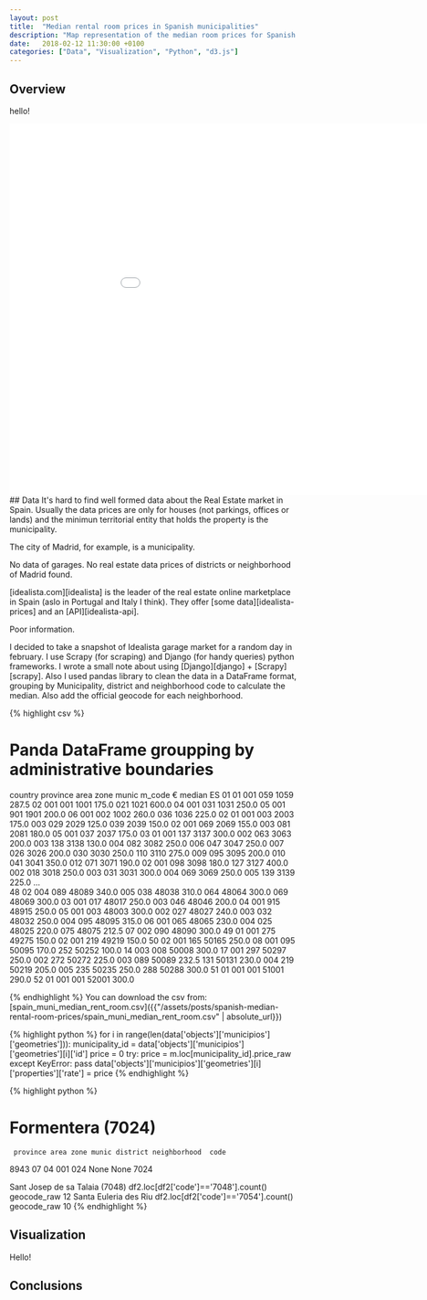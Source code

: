 ```yaml
---
layout: post
title:  "Median rental room prices in Spanish municipalities"
description: "Map representation of the median room prices for Spanish municipalities."
date:   2018-02-12 11:30:00 +0100
categories: ["Data", "Visualization", "Python", "d3.js"]  
---
```

## Overview

hello!
<iframe id="js-iframe" class="container-fluid" sandbox="allow-popups allow-scripts allow-forms allow-same-origin" src="/assets/posts/spanish-median-rental-room-prices/playground.html" marginwidth="0" marginheight="0" style="height:650px; border:none;width: 990px; display: block; margin: 0px auto; " scrolling="no"></iframe>
## Data
It's hard to find well formed data about the Real Estate market in Spain. Usually the data prices are only for houses (not parkings, offices or lands) and the minimun territorial entity that holds the property is the municipality.

The city of Madrid, for example, is a municipality.

No data of garages. No real estate data prices of districts or neighborhood of Madrid found.

[idealista.com][idealista] is the leader of the real estate online marketplace in Spain (aslo in Portugal and Italy I think). They offer [some data][idealista-prices] and an [API][idealista-api].

Poor information.

I decided to take a snapshot of Idealista garage market for a random day in february. I use Scrapy (for scraping) and Django (for handy queries) python frameworks. I wrote a small note about using [Django][django] + [Scrapy][scrapy]. Also I used pandas library to clean the data in a DataFrame format, grouping by Municipality, district and neighborhood code to calculate the median. Also add the official geocode for each neighborhood.


{% highlight csv %}
# Panda DataFrame groupping by administrative boundaries
country  province  area  zone  munic  m_code     € median
ES       01        01    001   059    1059     287.5
                   02    001   001    1001     175.0
                               021    1021     600.0
                   04    001   031    1031     250.0
                   05    001   901    1901     200.0
                   06    001   002    1002     260.0
                               036    1036     225.0
         02        01    001   003    2003     175.0
                         003   029    2029     125.0
                               039    2039     150.0
                   02    001   069    2069     155.0
                         003   081    2081     180.0
                   05    001   037    2037     175.0
         03        01    001   137    3137     300.0
                         002   063    3063     200.0
                         003   138    3138     130.0
                         004   082    3082     250.0
                         006   047    3047     250.0
                         007   026    3026     200.0
                               030    3030     250.0
                               110    3110     275.0
                         009   095    3095     200.0
                         010   041    3041     350.0
                         012   071    3071     190.0
                   02    001   098    3098     180.0
                               127    3127     400.0
                         002   018    3018     250.0
                         003   031    3031     300.0
                         004   069    3069     250.0
                         005   139    3139     225.0
                                               ...  
         48        02    004   089    48089    340.0
                         005   038    48038    310.0
                               064    48064    300.0
                               069    48069    300.0
                   03    001   017    48017    250.0
                         003   046    48046    200.0
                   04    001   915    48915    250.0
                   05    001   003    48003    300.0
                         002   027    48027    240.0
                         003   032    48032    250.0
                         004   095    48095    315.0
                   06    001   065    48065    230.0
                         004   025    48025    220.0
                               075    48075    212.5
                   07    002   090    48090    300.0
         49        01    001   275    49275    150.0
                   02    001   219    49219    150.0
         50        02    001   165    50165    250.0
                   08    001   095    50095    170.0
                               252    50252    100.0
                   14    003   008    50008    300.0
                   17    001   297    50297    250.0
                         002   272    50272    225.0
                         003   089    50089    232.5
                               131    50131    230.0
                         004   219    50219    205.0
                         005   235    50235    250.0
                               288    50288    300.0
         51        01    001   001    51001    290.0
         52        01    001   001    52001    300.0
  
{% endhighlight %}
You can download the csv from:
[spain_muni_median_rent_room.csv]({{"/assets/posts/spanish-median-rental-room-prices/spain_muni_median_rent_room.csv" | absolute_url}})

{% highlight python %}
for i in range(len(data['objects']['municipios']['geometries'])):
    municipality_id = data['objects']['municipios']['geometries'][i]['id']
    price = 0
    try:
        price = m.loc[municipality_id].price_raw
    except KeyError:
        pass
    data['objects']['municipios']['geometries'][i]['properties']['rate'] = price
{% endhighlight %}

{% highlight python %}
# Formentera (7024)
     province area zone munic district neighborhood  code  
8943       07   04  001   024     None         None  7024

Sant Josep de sa Talaia (7048)
df2.loc[df2['code']=='7048'].count()
geocode_raw     12
Santa Euleria des Riu
df2.loc[df2['code']=='7054'].count()
geocode_raw     10
{% endhighlight %}
## Visualization 
Hello!

## Conclusions